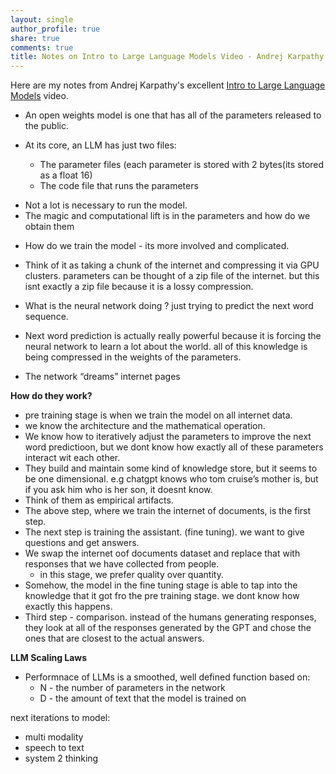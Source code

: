 ```yaml
---
layout: single
author_profile: true
share: true
comments: true
title: Notes on Intro to Large Language Models Video - Andrej Karpathy
---
```


Here are my notes from Andrej Karpathy's excellent [Intro to Large Language Models](https://www.youtube.com/watch?v=zjkBMFhNj_g) video.


* An open weights model is one that has all of the parameters released to the public.


* At its core, an LLM has just two files:

  * The parameter files (each parameter is stored with 2 bytes(its stored as a float 16)
  * The code file that runs the parameters

- Not a lot is necessary to run the model.
- The magic and computational lift is in the parameters and how do we obtain them

* How do we train the model - its more involved and complicated.

* Think of it as taking a chunk of the internet and compressing it via GPU clusters. parameters can be thought of a zip file of the internet. but this isnt exactly a zip file because it is a lossy compression.

* What is the neural network doing ? just trying to predict the next word sequence.

* Next word prediction is actually really powerful because it is forcing the neural network to learn a lot about the world. all of this knowledge is being compressed in the weights of the parameters.

* The network “dreams” internet pages

**How do they work?**

- pre training stage is when we train the model on all internet data.
- we know the architecture and the mathematical operation.
- We know how to iteratively adjust the parameters to improve the next word predictioon, but we dont know how exactly all of these parameters interact wit each other.
- They build and maintain some kind of knowledge store, but it seems to be one dimensional. e.g chatgpt knows who tom cruise’s mother is, but if you ask him who is her son, it doesnt know.
- Think of them as empirical artifacts.
- The above step, where we train the internet of documents, is the first step.
- The next step is training the assistant. (fine tuning). we want to give questions and get answers.
- We swap the internet oof documents dataset and replace that with responses that we have collected from people.
    - in this stage, we prefer quality over quantity.
- Somehow, the model in the fine tuning stage is able to tap into the knowledge that it got fro the pre training stage. we dont know how exactly this happens.
- Third step - comparison. instead of the humans generating responses, they look at all of the responses generated by the GPT and chose the ones that are closest to the actual answers.

**LLM Scaling Laws**

- Performnace of LLMs is a smoothed, well defined function based on:
    - N - the number of parameters in the network
    - D - the amount of text that the model is trained on

next iterations to model:

- multi modality
- speech to text
- system 2 thinking

